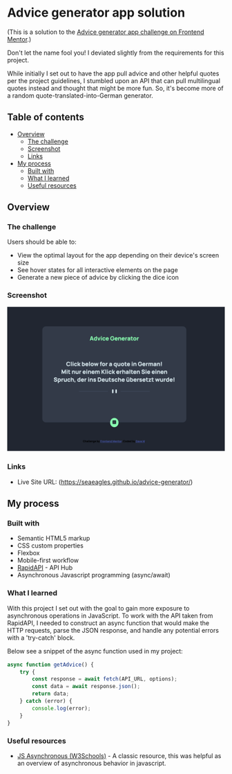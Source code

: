 # Advice generator app solution

(This is a solution to the [Advice generator app challenge on Frontend Mentor](https://www.frontendmentor.io/challenges/advice-generator-app-QdUG-13db).)

Don't let the name fool you! I deviated slightly from the requirements for this project. 

While initially I set out to have the app pull advice and other helpful quotes per the project guidelines, I stumbled upon an API that can pull multilingual quotes instead and thought that might be more fun. So, it's become more of a random quote-translated-into-German generator. 

## Table of contents

- [Overview](#overview)
  - [The challenge](#the-challenge)
  - [Screenshot](#screenshot)
  - [Links](#links)
- [My process](#my-process)
  - [Built with](#built-with)
  - [What I learned](#what-i-learned)
  - [Useful resources](#useful-resources)

## Overview

### The challenge

Users should be able to:

- View the optimal layout for the app depending on their device's screen size
- See hover states for all interactive elements on the page
- Generate a new piece of advice by clicking the dice icon

### Screenshot

![](/images/advice-genpreview.png)

### Links

- Live Site URL: (https://seaeagles.github.io/advice-generator/)

## My process

### Built with

- Semantic HTML5 markup
- CSS custom properties
- Flexbox
- Mobile-first workflow
- [RapidAPI](https://rapidapi.com/hub) - API Hub
- Asynchronous Javascript programming (async/await)

### What I learned

With this project I set out with the goal to gain more exposure to asynchronous operations in JavaScript. To work with the API taken from RapidAPI, I needed to construct an async function that would make the HTTP requests, parse the JSON response, and handle any potential errors with a 'try-catch' block.

Below see a snippet of the async function used in my project:

```js
async function getAdvice() {
    try {
        const response = await fetch(API_URL, options);
        const data = await response.json();
        return data;
    } catch (error) {
        console.log(error);
    }
}
```

### Useful resources

- [JS Asynchronous (W3Schools)](https://www.w3schools.com/js/js_asynchronous.asp) - A classic resource, this was helpful as an overview of asynchronous behavior in javascript.

